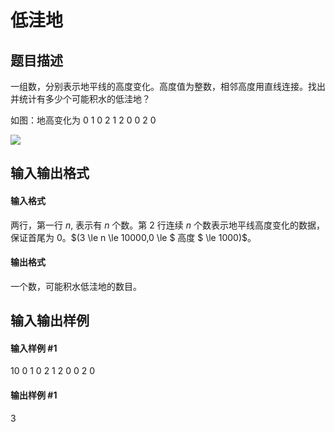 
# 低洼地
## 题目描述
一组数，分别表示地平线的高度变化。高度值为整数，相邻高度用直线连接。找出并统计有多少个可能积水的低洼地？

如图：地高变化为 0 1 0 2 1 2 0 0 2 0





 ![](https://cdn.luogu.com.cn/upload/pic/116.png) 


## 输入输出格式
#### 输入格式

两行，第一行 $n,$ 表示有 $n$ 个数。第 $2$ 行连续 $n$ 个数表示地平线高度变化的数据，保证首尾为 $0$。$(3 \le n \le 10000,0 \le $ 高度 $ \le 1000)$。
#### 输出格式

一个数，可能积水低洼地的数目。

## 输入输出样例
#### 输入样例 #1
10
0 1 0 2 1 2 0 0 2 0

#### 输出样例 #1
3
